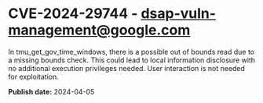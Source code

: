 # CVE-2024-29744 - dsap-vuln-management@google.com

In tmu_get_gov_time_windows, there is a possible out of bounds read due to a missing bounds check. This could lead to local information disclosure with no additional execution privileges needed. User interaction is not needed for exploitation.

**Publish date:** 2024-04-05
